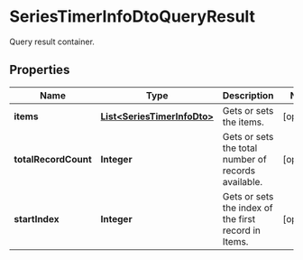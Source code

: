 

# SeriesTimerInfoDtoQueryResult

Query result container.

## Properties

| Name | Type | Description | Notes |
|------------ | ------------- | ------------- | -------------|
|**items** | [**List&lt;SeriesTimerInfoDto&gt;**](SeriesTimerInfoDto.md) | Gets or sets the items. |  [optional] |
|**totalRecordCount** | **Integer** | Gets or sets the total number of records available. |  [optional] |
|**startIndex** | **Integer** | Gets or sets the index of the first record in Items. |  [optional] |



